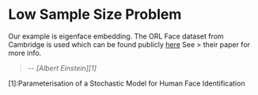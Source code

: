 # Low Sample Size Problem

Our example is eigenface embedding. The ORL Face dataset from Cambridge is used which can be found publicly [here](https://www.cl.cam.ac.uk/research/dtg/attarchive/facedatabase.html)
See > their paper for more info. 
> -- <cite>[Albert Einstein][1]</cite>

[1]:Parameterisation of a Stochastic Model for Human Face Identification 

